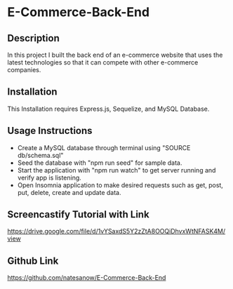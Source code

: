 # E-Commerce-Back-End

## Description

In this project I built the back end of an e-commerce website that uses the latest technologies so that it can compete with other e-commerce companies.

## Installation

This Installation requires Express.js, Sequelize, and MySQL Database.

## Usage Instructions

* Create a MySQL database through terminal using "SOURCE db/schema.sql"
* Seed the database with "npm run seed" for sample data.
* Start the application with "npm run watch" to get server running and verify app is listening.
* Open Insomnia application to make desired requests such as get, post, put, delete, create and update data.

## Screencastify Tutorial with Link

https://drive.google.com/file/d/1vYSaxdS5Y2zZtA8OOQiDhvxWtNFASK4M/view

## Github Link

https://github.com/natesanow/E-Commerce-Back-End


